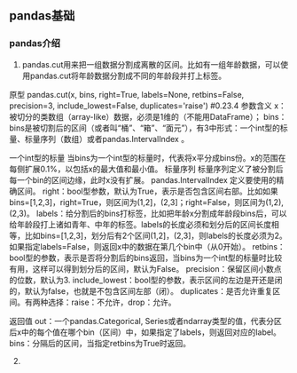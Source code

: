 ## pandas基础

### pandas介绍

1. pandas.cut用来把一组数据分割成离散的区间。比如有一组年龄数据，可以使用pandas.cut将年龄数据分割成不同的年龄段并打上标签。

原型
pandas.cut(x, bins, right=True, labels=None, retbins=False, precision=3, include_lowest=False, duplicates='raise') #0.23.4
参数含义
x：被切分的类数组（array-like）数据，必须是1维的（不能用DataFrame）；
bins：bins是被切割后的区间（或者叫“桶”、“箱”、“面元”），有3中形式：一个int型的标量、标量序列（数组）或者pandas.IntervalIndex 。

一个int型的标量
当bins为一个int型的标量时，代表将x平分成bins份。x的范围在每侧扩展0.1%，以包括x的最大值和最小值。
标量序列
标量序列定义了被分割后每一个bin的区间边缘，此时x没有扩展。
pandas.IntervalIndex
定义要使用的精确区间。
right：bool型参数，默认为True，表示是否包含区间右部。比如如果bins=[1,2,3]，right=True，则区间为(1,2]，(2,3]；right=False，则区间为(1,2),(2,3)。
labels：给分割后的bins打标签，比如把年龄x分割成年龄段bins后，可以给年龄段打上诸如青年、中年的标签。labels的长度必须和划分后的区间长度相等，比如bins=[1,2,3]，划分后有2个区间(1,2]，(2,3]，则labels的长度必须为2。如果指定labels=False，则返回x中的数据在第几个bin中（从0开始）。
retbins：bool型的参数，表示是否将分割后的bins返回，当bins为一个int型的标量时比较有用，这样可以得到划分后的区间，默认为False。
precision：保留区间小数点的位数，默认为3.
include_lowest：bool型的参数，表示区间的左边是开还是闭的，默认为false，也就是不包含区间左部（闭）。
duplicates：是否允许重复区间。有两种选择：raise：不允许，drop：允许。

返回值
out：一个pandas.Categorical, Series或者ndarray类型的值，代表分区后x中的每个值在哪个bin（区间）中，如果指定了labels，则返回对应的label。
bins：分隔后的区间，当指定retbins为True时返回。




2. 

